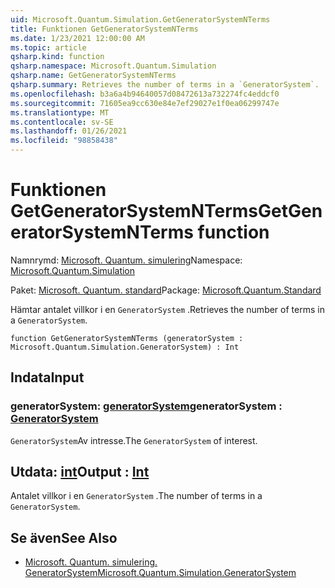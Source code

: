 ```yaml
---
uid: Microsoft.Quantum.Simulation.GetGeneratorSystemNTerms
title: Funktionen GetGeneratorSystemNTerms
ms.date: 1/23/2021 12:00:00 AM
ms.topic: article
qsharp.kind: function
qsharp.namespace: Microsoft.Quantum.Simulation
qsharp.name: GetGeneratorSystemNTerms
qsharp.summary: Retrieves the number of terms in a `GeneratorSystem`.
ms.openlocfilehash: b3a6a4b94640057d08472613a732274fc4eddcf0
ms.sourcegitcommit: 71605ea9cc630e84e7ef29027e1f0ea06299747e
ms.translationtype: MT
ms.contentlocale: sv-SE
ms.lasthandoff: 01/26/2021
ms.locfileid: "98858438"
---
```

# <a name="getgeneratorsystemnterms-function"></a><span data-ttu-id="08720-102">Funktionen GetGeneratorSystemNTerms</span><span class="sxs-lookup"><span data-stu-id="08720-102">GetGeneratorSystemNTerms function</span></span>

<span data-ttu-id="08720-103">Namnrymd: [Microsoft. Quantum. simulering](xref:Microsoft.Quantum.Simulation)</span><span class="sxs-lookup"><span data-stu-id="08720-103">Namespace: [Microsoft.Quantum.Simulation](xref:Microsoft.Quantum.Simulation)</span></span>

<span data-ttu-id="08720-104">Paket: [Microsoft. Quantum. standard](https://nuget.org/packages/Microsoft.Quantum.Standard)</span><span class="sxs-lookup"><span data-stu-id="08720-104">Package: [Microsoft.Quantum.Standard](https://nuget.org/packages/Microsoft.Quantum.Standard)</span></span>


<span data-ttu-id="08720-105">Hämtar antalet villkor i en `GeneratorSystem` .</span><span class="sxs-lookup"><span data-stu-id="08720-105">Retrieves the number of terms in a `GeneratorSystem`.</span></span>

```qsharp
function GetGeneratorSystemNTerms (generatorSystem : Microsoft.Quantum.Simulation.GeneratorSystem) : Int
```


## <a name="input"></a><span data-ttu-id="08720-106">Indata</span><span class="sxs-lookup"><span data-stu-id="08720-106">Input</span></span>

### <a name="generatorsystem--generatorsystem"></a><span data-ttu-id="08720-107">generatorSystem: [generatorSystem](xref:Microsoft.Quantum.Simulation.GeneratorSystem)</span><span class="sxs-lookup"><span data-stu-id="08720-107">generatorSystem : [GeneratorSystem](xref:Microsoft.Quantum.Simulation.GeneratorSystem)</span></span>

<span data-ttu-id="08720-108">`GeneratorSystem`Av intresse.</span><span class="sxs-lookup"><span data-stu-id="08720-108">The `GeneratorSystem` of interest.</span></span>



## <a name="output--int"></a><span data-ttu-id="08720-109">Utdata: [int](xref:microsoft.quantum.lang-ref.int)</span><span class="sxs-lookup"><span data-stu-id="08720-109">Output : [Int](xref:microsoft.quantum.lang-ref.int)</span></span>

<span data-ttu-id="08720-110">Antalet villkor i en `GeneratorSystem` .</span><span class="sxs-lookup"><span data-stu-id="08720-110">The number of terms in a `GeneratorSystem`.</span></span>

## <a name="see-also"></a><span data-ttu-id="08720-111">Se även</span><span class="sxs-lookup"><span data-stu-id="08720-111">See Also</span></span>

- [<span data-ttu-id="08720-112">Microsoft. Quantum. simulering. GeneratorSystem</span><span class="sxs-lookup"><span data-stu-id="08720-112">Microsoft.Quantum.Simulation.GeneratorSystem</span></span>](xref:Microsoft.Quantum.Simulation.GeneratorSystem)